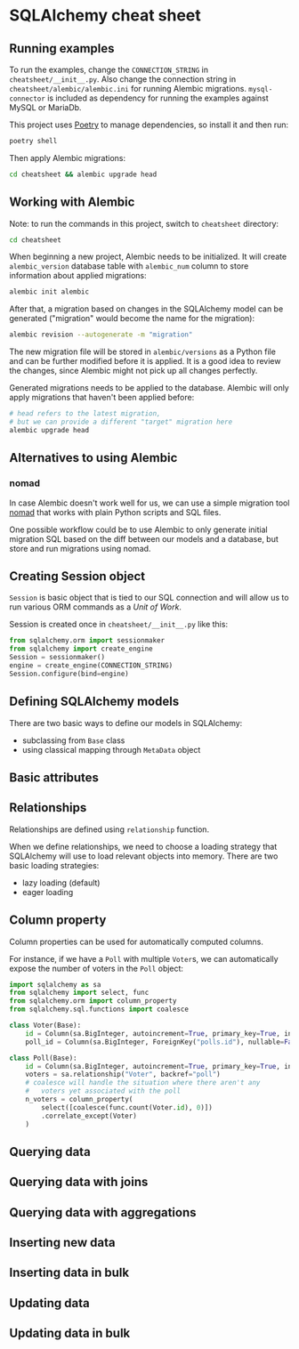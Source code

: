 # SQLAlchemy cheat sheet

## Running examples

To run the examples, change the `CONNECTION_STRING` in `cheatsheet/__init__.py`. Also change the connection string in `cheatsheet/alembic/alembic.ini` for running Alembic migrations. `mysql-connector` is included as dependency for running the examples against MySQL or MariaDb.

This project uses [Poetry](https://python-poetry.org/) to manage dependencies, so install it and then run:

```bash
poetry shell
```

Then apply Alembic migrations:
```bash
cd cheatsheet && alembic upgrade head
```

## Working with Alembic

Note: to run the commands in this project, switch to `cheatsheet` directory:

```bash
cd cheatsheet
```

When beginning a new project, Alembic needs to be initialized. It will create `alembic_version` database table with `alembic_num` column to store information about applied migrations:

```bash
alembic init alembic
```

After that, a migration based on changes in the SQLAlchemy model can be generated ("migration" would become the name for the migration):

```bash
alembic revision --autogenerate -m "migration"
```

The new migration file will be stored in `alembic/versions` as a Python file and can be further modified before it is applied. It is a good idea to review the changes, since Alembic might not pick up all changes perfectly.

Generated migrations needs to be applied to the database. Alembic will only apply migrations that haven't been applied before:

```bash
# head refers to the latest migration, 
# but we can provide a different "target" migration here
alembic upgrade head
```

## Alternatives to using Alembic

### nomad

In case Alembic doesn't work well for us, we can use a simple migration tool [nomad](https://pypi.org/project/nomad/) that works with plain Python scripts and SQL files.

One possible workflow could be to use Alembic to only generate initial migration SQL based on the diff between our models and a database, but store and run migrations using nomad.

## Creating Session object

`Session` is basic object that is tied to our SQL connection and will allow us to run various ORM commands as a *Unit of Work*.

Session is created once in `cheatsheet/__init__.py` like this:

```python
from sqlalchemy.orm import sessionmaker
from sqlalchemy import create_engine
Session = sessionmaker()
engine = create_engine(CONNECTION_STRING)
Session.configure(bind=engine)
```

## Defining SQLAlchemy models

There are two basic ways to define our models in SQLAlchemy:
- subclassing from `Base` class
- using classical mapping through `MetaData` object

## Basic attributes

## Relationships

Relationships are defined using `relationship` function.

When we define relationships, we need to choose a loading strategy that SQLAlchemy will use to load relevant objects into memory. There are two basic loading strategies:
- lazy loading (default)
- eager loading

## Column property

Column properties can be used for automatically computed columns.

For instance, if we have a `Poll` with multiple `Voter`s, we can automatically expose the number
of voters in the `Poll` object:

```python
import sqlalchemy as sa
from sqlalchemy import select, func
from sqlalchemy.orm import column_property
from sqlalchemy.sql.functions import coalesce

class Voter(Base):
    id = Column(sa.BigInteger, autoincrement=True, primary_key=True, index=True)
    poll_id = Column(sa.BigInteger, ForeignKey("polls.id"), nullable=False)

class Poll(Base):
    id = Column(sa.BigInteger, autoincrement=True, primary_key=True, index=True)
    voters = sa.relationship("Voter", backref="poll")
    # coalesce will handle the situation where there aren't any
    #   voters yet associated with the poll
    n_voters = column_property(
        select([coalesce(func.count(Voter.id), 0)])
        .correlate_except(Voter)
    )
```

## Querying data

## Querying data with joins

## Querying data with aggregations

## Inserting new data

## Inserting data in bulk

## Updating data

## Updating data in bulk